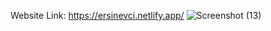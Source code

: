 Website Link: https://ersinevci.netlify.app/
![Screenshot (13)](https://user-images.githubusercontent.com/66500873/215927175-6d2140b8-ed66-4d69-a765-f8a3f9274dc4.png)
